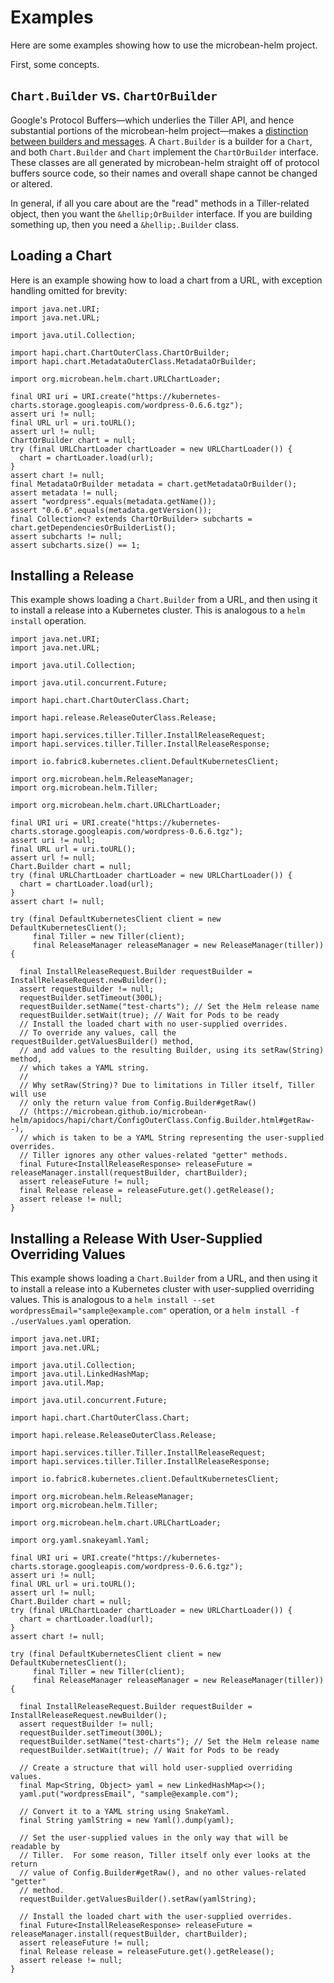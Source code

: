 # Examples

Here are some examples showing how to use the microbean-helm project.

First, some concepts.

## `Chart.Builder` vs. `ChartOrBuilder`

Google's Protocol Buffers&mdash;which underlies the Tiller API, and
hence substantial portions of the microbean-helm project&mdash;makes
a
[distinction between builders and messages](https://developers.google.com/protocol-buffers/docs/javatutorial#builders).
A `Chart.Builder` is a builder for a `Chart`, and both `Chart.Builder`
and `Chart` implement the `ChartOrBuilder` interface.  These classes
are all generated by microbean-helm straight off of protocol buffers
source code, so their names and overall shape cannot be changed or
altered.

In general, if all you care about are the "read" methods in a
Tiller-related object, then you want the `&hellip;OrBuilder`
interface.  If you are building something up, then you need a
`&hellip;.Builder` class.

## Loading a Chart

Here is an example showing how to load a chart from a URL, with
exception handling omitted for brevity:

```
import java.net.URI;
import java.net.URL;

import java.util.Collection;

import hapi.chart.ChartOuterClass.ChartOrBuilder;
import hapi.chart.MetadataOuterClass.MetadataOrBuilder;

import org.microbean.helm.chart.URLChartLoader;

final URI uri = URI.create("https://kubernetes-charts.storage.googleapis.com/wordpress-0.6.6.tgz");
assert uri != null;
final URL url = uri.toURL();
assert url != null;
ChartOrBuilder chart = null;
try (final URLChartLoader chartLoader = new URLChartLoader()) {
  chart = chartLoader.load(url);
}
assert chart != null;
final MetadataOrBuilder metadata = chart.getMetadataOrBuilder();
assert metadata != null;
assert "wordpress".equals(metadata.getName());
assert "0.6.6".equals(metadata.getVersion());
final Collection<? extends ChartOrBuilder> subcharts = chart.getDependenciesOrBuilderList();
assert subcharts != null;
assert subcharts.size() == 1;
```

## Installing a Release

This example shows loading a `Chart.Builder` from a URL, and then
using it to install a release into a Kubernetes cluster.  This is
analogous to a `helm install` operation.

```
import java.net.URI;
import java.net.URL;

import java.util.Collection;

import java.util.concurrent.Future;

import hapi.chart.ChartOuterClass.Chart;

import hapi.release.ReleaseOuterClass.Release;

import hapi.services.tiller.Tiller.InstallReleaseRequest;
import hapi.services.tiller.Tiller.InstallReleaseResponse;

import io.fabric8.kubernetes.client.DefaultKubernetesClient;

import org.microbean.helm.ReleaseManager;
import org.microbean.helm.Tiller;

import org.microbean.helm.chart.URLChartLoader;

final URI uri = URI.create("https://kubernetes-charts.storage.googleapis.com/wordpress-0.6.6.tgz");
assert uri != null;
final URL url = uri.toURL();
assert url != null;
Chart.Builder chart = null;
try (final URLChartLoader chartLoader = new URLChartLoader()) {
  chart = chartLoader.load(url);
}
assert chart != null;

try (final DefaultKubernetesClient client = new DefaultKubernetesClient();
     final Tiller = new Tiller(client);
     final ReleaseManager releaseManager = new ReleaseManager(tiller)) {

  final InstallReleaseRequest.Builder requestBuilder = InstallReleaseRequest.newBuilder();
  assert requestBuilder != null;
  requestBuilder.setTimeout(300L);
  requestBuilder.setName("test-charts"); // Set the Helm release name
  requestBuilder.setWait(true); // Wait for Pods to be ready
  // Install the loaded chart with no user-supplied overrides.
  // To override any values, call the requestBuilder.getValuesBuilder() method,
  // and add values to the resulting Builder, using its setRaw(String) method,
  // which takes a YAML string.
  //
  // Why setRaw(String)? Due to limitations in Tiller itself, Tiller will use
  // only the return value from Config.Builder#getRaw()
  // (https://microbean.github.io/microbean-helm/apidocs/hapi/chart/ConfigOuterClass.Config.Builder.html#getRaw--),
  // which is taken to be a YAML String representing the user-supplied overrides.
  // Tiller ignores any other values-related "getter" methods.
  final Future<InstallReleaseResponse> releaseFuture = releaseManager.install(requestBuilder, chartBuilder);
  assert releaseFuture != null;
  final Release release = releaseFuture.get().getRelease();
  assert release != null;
}
```

## Installing a Release With User-Supplied Overriding Values

This example shows loading a `Chart.Builder` from a URL, and then
using it to install a release into a Kubernetes cluster with
user-supplied overriding values.  This is analogous to a `helm install
--set wordpressEmail="sample@example.com"` operation, or a `helm
install -f ./userValues.yaml` operation.

```
import java.net.URI;
import java.net.URL;

import java.util.Collection;
import java.util.LinkedHashMap;
import java.util.Map;

import java.util.concurrent.Future;

import hapi.chart.ChartOuterClass.Chart;

import hapi.release.ReleaseOuterClass.Release;

import hapi.services.tiller.Tiller.InstallReleaseRequest;
import hapi.services.tiller.Tiller.InstallReleaseResponse;

import io.fabric8.kubernetes.client.DefaultKubernetesClient;

import org.microbean.helm.ReleaseManager;
import org.microbean.helm.Tiller;

import org.microbean.helm.chart.URLChartLoader;

import org.yaml.snakeyaml.Yaml;

final URI uri = URI.create("https://kubernetes-charts.storage.googleapis.com/wordpress-0.6.6.tgz");
assert uri != null;
final URL url = uri.toURL();
assert url != null;
Chart.Builder chart = null;
try (final URLChartLoader chartLoader = new URLChartLoader()) {
  chart = chartLoader.load(url);
}
assert chart != null;

try (final DefaultKubernetesClient client = new DefaultKubernetesClient();
     final Tiller = new Tiller(client);
     final ReleaseManager releaseManager = new ReleaseManager(tiller)) {

  final InstallReleaseRequest.Builder requestBuilder = InstallReleaseRequest.newBuilder();
  assert requestBuilder != null;
  requestBuilder.setTimeout(300L);
  requestBuilder.setName("test-charts"); // Set the Helm release name
  requestBuilder.setWait(true); // Wait for Pods to be ready

  // Create a structure that will hold user-supplied overriding values.
  final Map<String, Object> yaml = new LinkedHashMap<>();
  yaml.put("wordpressEmail", "sample@example.com");
  
  // Convert it to a YAML string using SnakeYaml.
  final String yamlString = new Yaml().dump(yaml);
  
  // Set the user-supplied values in the only way that will be readable by
  // Tiller.  For some reason, Tiller itself only ever looks at the return
  // value of Config.Builder#getRaw(), and no other values-related "getter"
  // method.
  requestBuilder.getValuesBuilder().setRaw(yamlString);
  
  // Install the loaded chart with the user-supplied overrides.
  final Future<InstallReleaseResponse> releaseFuture = releaseManager.install(requestBuilder, chartBuilder);
  assert releaseFuture != null;
  final Release release = releaseFuture.get().getRelease();
  assert release != null;
}
```
